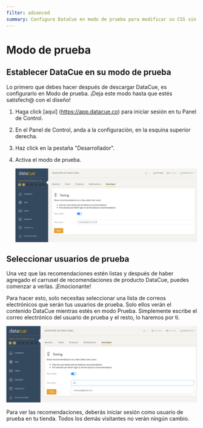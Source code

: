 ```yaml
---
filter: advanced
summary: Configure DataCue en modo de prueba para modificar su CSS sin afectar a los visitantes de su sitio
---
```


# Modo de prueba

## Establecer DataCue en su modo de prueba

Lo primero que debes hacer después de descargar DataCue, es configurarlo en Modo de prueba. ¡Deja este modo hasta que estés satisfech@ con el diseño!

1. Haga click [aquí] (https://app.datacue.co) para iniciar sesión en tu Panel de Control.

2. En el Panel de Control, anda a la configuración, en la esquina superior derecha.

3. Haz click en la pestaña "Desarrollador".

4. Activa el modo de prueba.

    ![Test mode](./images/test-mode.png)

## Seleccionar usuarios de prueba

Una vez que las recomendaciones estén listas y después de haber agregado el carrusel de recomendaciones de producto DataCue, puedes comenzar a verlas. ¡Emocionante!

Para hacer esto, solo necesitas seleccionar una lista de correos electrónicos que serán tus usuarios de prueba. Solo ellos verán el contenido DataCue mientras estés en modo Prueba. Simplemente escribe el correo electrónico del usuario de prueba y el resto, lo haremos por ti.

![Test mode](./images/test-users.png)

Para ver las recomendaciones, deberás iniciar sesión como usuario de prueba en tu tienda. Todos los demás visitantes no verán ningún cambio.

